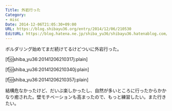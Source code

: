 ```yaml
---
Title: 外岩行った
Category:
- misc
Date: 2014-12-06T21:05:30+09:00
URL: https://blog.shibayu36.org/entry/2014/12/06/210530
EditURL: https://blog.hatena.ne.jp/shiba_yu36/shibayu36.hatenablog.com/atom/entry/8454420450076308774
---
```


ボルダリング始めてまだ続けてるけどついに外岩行った。


[f:id:shiba_yu36:20141206210317j:plain]

[f:id:shiba_yu36:20141206210340j:plain]

[f:id:shiba_yu36:20141206210357j:plain]

結構危なかったけど、だいぶ楽しかったし、自然が多いところに行ったからかかなり癒された。壁モチベーションも高まったので、もっと練習したい。また行きたい。
